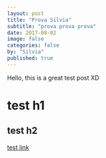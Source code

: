 ```yaml
---
layout: post
title: "Prova Silvia"
subtitle: "prova prova prova"
date: 2017-08-02
image: false
categories: false
by: "Silvia"
published: true
---
```


Hello, this is a great test post XD


# test h1


## test h2

[test link](http://opencare.cc)
